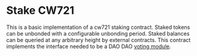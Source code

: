 # Stake CW721

This is a basic implementation of a cw721 staking contract. Staked
tokens can be unbonded with a configurable unbonding period. Staked
balances can be queried at any arbitrary height by external
contracts. This contract implements the interface needed to be a DAO
DAO [voting
module](https://github.com/DA0-DA0/dao-contracts/wiki/DAO-DAO-Contracts-Design#the-voting-module).
